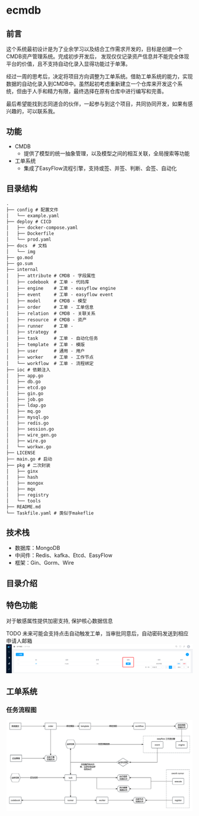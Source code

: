 # ecmdb
## 前言
这个系统最初设计是为了业余学习以及结合工作需求开发的，目标是创建一个CMDB资产管理系统。完成初步开发后，
发现仅仅记录资产信息并不能完全体现平台的价值，且不支持自动化录入显得功能过于单薄。

经过一周的思考后，决定将项目方向调整为工单系统。借助工单系统的能力，实现数据的自动化录入到CMDB中。虽然起初考虑重新建立一个仓库来开发这个系统，但由于人手和精力有限，最终选择在原有仓库中进行编写和完善。

最后希望能找到志同道合的伙伴，一起参与到这个项目，共同协同开发，如果有感兴趣的，可以联系我。
## 功能
- CMDB
  - 提供了模型的统一抽象管理，以及模型之间的相互关联，全局搜索等功能
- 工单系统
  - 集成了EasyFlow流程引擎，支持或签、并签、判断、会签、自动化

## 目录结构
```
.
├── config # 配置文件
│   └── example.yaml
├── deploy # CICD
│   ├── docker-compose.yaml
│   ├── Dockerfile
│   └── prod.yaml
├── docs  # 文档
│   └── img
├── go.mod
├── go.sum
├── internal
│   ├── attribute # CMDB - 字段属性
│   ├── codebook  # 工单 - 代码库
│   ├── engine    # 工单 - easyflow engine
│   ├── event     # 工单 - easyflow event 
│   ├── model     # CMDB - 模型
│   ├── order     # 工单 - 工单信息
│   ├── relation  # CMDB - 关联关系
│   ├── resource  # CMDB - 资产
│   ├── runner    # 工单 - 
│   ├── strategy  # 
│   ├── task      # 工单 - 自动化任务
│   ├── template  # 工单 - 模版
│   ├── user      # 通用 - 用户
│   ├── worker    # 工单 - 工作节点
│   └── workflow  # 工单 - 流程绑定
├── ioc # 依赖注入
│   ├── app.go
│   ├── db.go
│   ├── etcd.go
│   ├── gin.go
│   ├── job.go
│   ├── ldap.go
│   ├── mq.go
│   ├── mysql.go
│   ├── redis.go
│   ├── session.go
│   ├── wire_gen.go
│   ├── wire.go
│   └── workwx.go
├── LICENSE
├── main.go # 启动
├── pkg # 二次封装
│   ├── ginx
│   ├── hash
│   ├── mongox
│   ├── mqx
│   ├── registry
│   └── tools
├── README.md
└── Taskfile.yaml # 类似于makeflie
```
## 技术栈
- 数据库：MongoDB
- 中间件：Redis、kafka、Etcd、EasyFlow
- 框架：Gin、Gorm、Wire

## 目录介绍

## 特色功能
对于敏感属性提供加密支持, 保护核心数据信息

TODO 未来可能会支持点击自动触发工单，当审批同意后，自动密码发送到相应申请人邮箱
![](docs/img/attribute-secret.png)


## 工单系统
###  任务流程图
![](docs/img/工单流程图.png)
